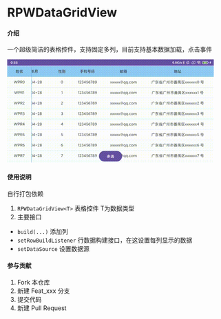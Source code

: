# RPWDataGridView

#### 介绍
一个超级简洁的表格控件，支持固定多列，目前支持基本数据加载，点击事件

![Preview](./res/p4.gif)

#### 使用说明

自行打包依赖

1. `RPWDataGridView<T>` 表格控件 T为数据类型
1. 主要接口
 + `build(...)` 添加列
 + `setRowBuildListener`  行数据构建接口，在这设置每列显示的数据
 + `setDataSource` 设置数据源

#### 参与贡献

1.  Fork 本仓库
2.  新建 Feat_xxx 分支
3.  提交代码
4.  新建 Pull Request


